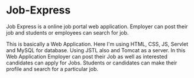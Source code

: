 # Job-Express
Job Express is a online job portal web application. Employer can post their job and students or employees can search for job. 

This is basically a Web Application. Here I'm using HTML, CSS, JS, Servlet and MySQL for database. Using JSTL also and Tomcat as a server. 
In this Web Application Employer can post their Job as well as interested candidates can apply for Jobs. Students or candidates can make 
their profile and search for a particular job.
